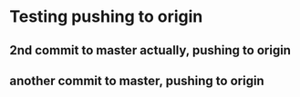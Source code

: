 # Testing pushing to origin

## 2nd commit to master actually, pushing to origin

## another commit to master, pushing to origin
